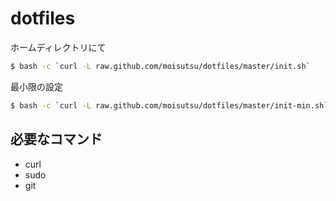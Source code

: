 # dotfiles

ホームディレクトリにて
```bash
$ bash -c `curl -L raw.github.com/moisutsu/dotfiles/master/init.sh`
```

最小限の設定

```bash
$ bash -c `curl -L raw.github.com/moisutsu/dotfiles/master/init-min.sh`
```

## 必要なコマンド

- curl
- sudo
- git
